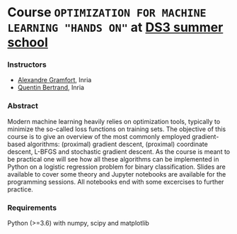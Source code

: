 # Course `OPTIMIZATION FOR MACHINE LEARNING "HANDS ON"` at [DS3 summer school](https://www.ds3-datascience-polytechnique.fr/)

### Instructors

  - [Alexandre Gramfort](http://alexandre.gramfort.net/), Inria
  - [Quentin Bertrand](https://qb3.github.io/), Inria

### Abstract

Modern machine learning heavily relies on optimization tools, typically to minimize the so-called loss functions on training sets. The objective of this course is to give an overview of the most commonly employed gradient-based algorithms: (proximal) gradient descent, (proximal) coordinate descent, L-BFGS and stochastic gradient descent. As the course is meant to be practical one will see how all these algorithms can be implemented in Python on a logistic regression problem for binary classification. Slides are available to cover some theory and Jupyter notebooks are available for the programming sessions. All notebooks end with some excercises to further practice.

### Requirements

Python (>=3.6) with numpy, scipy and matplotlib	